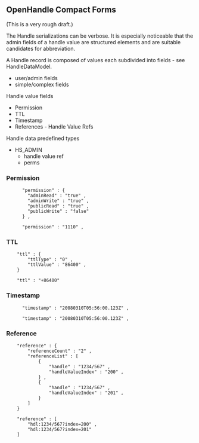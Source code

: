 ## OpenHandle Compact Forms ##

(This is a very rough draft.)

The Handle serializations can be verbose. It is especially noticeable that the admin fields of a handle value are structured elements and are suitable candidates for abbreviation.

A Handle record is composed of values each subdivided into fields - see HandleDataModel.

  * user/admin fields
  * simple/complex fields

Handle value fields

  * Permission
  * TTL
  * Timestamp
  * References - Handle Value Refs

Handle data predefined types

  * HS\_ADMIN
    * handle value ref
    * perms


### Permission ###

```
      "permission" : {
        "adminRead" : "true" ,
        "adminWrite" : "true" ,
        "publicRead" : "true" ,	
        "publicWrite" : "false"
      } ,
```

```
      "permission" : "1110" ,
```

### TTL ###

```
	"ttl" : {
		"ttlType" : "0" ,
		"ttlValue" : "86400" ,
	}
```

```
	"ttl" : "+86400" 
```

### Timestamp ###

```
      "timestamp" : "20080310T05:56:00.123Z" , 
```

```
      "timestamp" : "20080310T05:56:00.123Z" , 
```

### Reference ###

```
    "reference" : {
        "referenceCount" : "2" ,
        "referenceList" : [
            {
                "handle" : "1234/567" ,
                "handleValueIndex" : "200" ,
            } ,
            {
                "handle" : "1234/567" ,
                "handleValueIndex" : "201" ,
            }
        ]
    }
```

```
    "reference" : [
        "hdl:1234/567?index=200" ,
        "hdl:1234/567?index=201" 
    ]
```